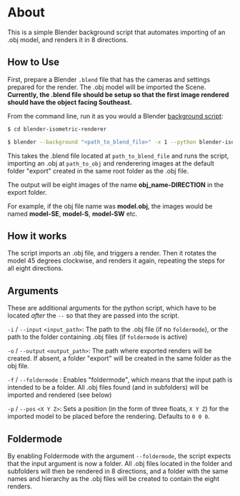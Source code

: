 # About

This is a simple Blender background script that automates importing of an .obj model, and renders it in 8 directions.

## How to Use

First, prepare a Blender `.blend` file that has the cameras and settings prepared for the render. The .obj model will be imported the Scene.
**Currently, the .blend file should be setup so that the first image rendered should have the object facing Southeast.**

From the command line, run it as you would a Blender [background script](https://docs.blender.org/manual/en/dev/advanced/command_line/arguments.html):

```sh
$ cd blender-isometric-renderer

$ blender --background "<path_to_blend_file>" -x 1 --python blender-isometric-renderer.py -- -i "<path_to_obj>"
```

This takes the .blend file located at `path_to_blend_file` and runs the script, importing an .obj at `path_to_obj` and renderering images at the default folder "export" created in the same root folder as the .obj file.

The output will be eight images of the name **obj_name-DIRECTION** in the export folder.

For example, if the obj file name was **model.obj**, the images would be named **model-SE**, **model-S**, **model-SW** etc.

## How it works

The script imports an .obj file, and triggers a render. Then it rotates the model 45 degrees clockwise, and renders it again, repeating the steps for all eight directions.

## Arguments

These are additional arguments for the python script, which have to be located *after* the `--` so that they are passed into the script.

`-i` / `--input` `<input_path>`: The path to the .obj file (if no `foldermode`), or the path to the folder containing .obj files (if `foldermode` is active)

`-o` / `--output` `<output_path>`: The path where exported renders will be created. If absent, a folder "export" will be created in the same folder as the obj file.

`-f` / `--foldermode` : Enables "foldermode", which means that the input path is intended to be a folder. All .obj files found (and in subfolders) will be imported and rendered (see below)

`-p` / `--pos` `<X Y Z>`: Sets a position (in the form of three floats, `X Y Z`) for the imported model to be placed before the rendering. Defaults to `0 0 0`. 

## Foldermode

By enabling Foldermode with the argument `--foldermode`, the script expects that the input argument is now a folder. 
All .obj files located in the folder and subfolders will then be rendered in 8 directions, and a folder with the same names and hierarchy as the .obj files will be created to contain the eight renders.
